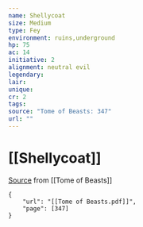 ```yaml
---
name: Shellycoat
size: Medium
type: Fey
environment: ruins,underground
hp: 75
ac: 14
initiative: 2
alignment: neutral evil
legendary: 
lair: 
unique: 
cr: 2
tags: 
source: "Tome of Beasts: 347"
url: ""
---
```

# [[Shellycoat]]

[Source](zotero://open-pdf/library/items/ULEQWHJM?page=347) from [[Tome of Beasts]]

```pdf
{
	"url": "[[Tome of Beasts.pdf]]",
	"page": [347]
}
```

